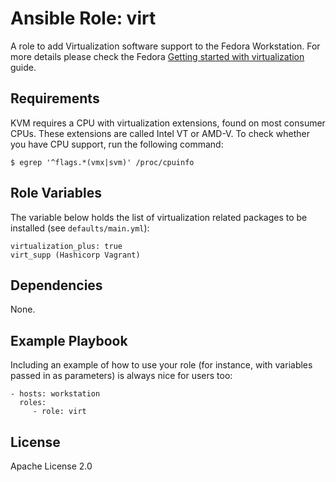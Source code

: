 # Ansible Role: virt

A role to add Virtualization software support to the Fedora Workstation. For more details please check the Fedora [Getting started with virtualization](https://docs.fedoraproject.org/en-US/quick-docs/getting-started-with-virtualization/) guide.

## Requirements

KVM requires a CPU with virtualization extensions, found on most consumer CPUs. These extensions are called Intel VT or AMD-V. To check whether you have CPU support, run the following command:

    $ egrep '^flags.*(vmx|svm)' /proc/cpuinfo

## Role Variables

The variable below holds the list of virtualization related packages to be installed (see `defaults/main.yml`):

    virtualization_plus: true
    virt_supp (Hashicorp Vagrant) 

## Dependencies

None.

## Example Playbook

Including an example of how to use your role (for instance, with variables passed in as parameters) is always nice for users too:

    - hosts: workstation
      roles:
         - role: virt

## License

Apache License 2.0
